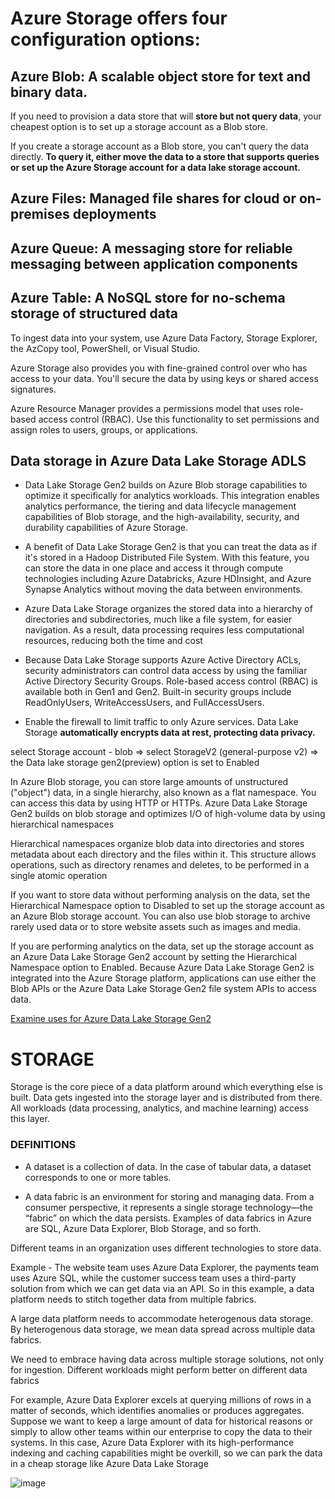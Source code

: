 # Azure Storage offers four configuration options:

## Azure Blob: A scalable object store for text and binary data.

If you need to provision a data store that will **store but not query data**, your cheapest option is to set up a storage account as a Blob store. 

If you create a storage account as a Blob store, you can't query the data directly. **To query it, either move the data to a store that supports queries or set up the Azure Storage account for a data lake storage account.**

## Azure Files: Managed file shares for cloud or on-premises deployments

## Azure Queue: A messaging store for reliable messaging between application components

## Azure Table: A NoSQL store for no-schema storage of structured data

To ingest data into your system, use Azure Data Factory, Storage Explorer, the AzCopy tool, PowerShell, or Visual Studio. 

Azure Storage also provides you with fine-grained control over who has access to your data. You'll secure the data by using keys or shared access signatures. 

Azure Resource Manager provides a permissions model that uses role-based access control (RBAC). Use this functionality to set permissions and assign roles to users, groups, or applications.


## Data storage in Azure Data Lake Storage ADLS

* Data Lake Storage Gen2 builds on Azure Blob storage capabilities to optimize it specifically for analytics workloads. This integration enables analytics performance, the tiering and data lifecycle management capabilities of Blob storage, and the high-availability, security, and durability capabilities of Azure Storage.

* A benefit of Data Lake Storage Gen2 is that you can treat the data as if it's stored in a Hadoop Distributed File System. With this feature, you can store the data in one place and access it through compute technologies including Azure Databricks, Azure HDInsight, and Azure Synapse Analytics without moving the data between environments.

* Azure Data Lake Storage organizes the stored data into a hierarchy of directories and subdirectories, much like a file system, for easier navigation. As a result, data processing requires less computational resources, reducing both the time and cost

* Because Data Lake Storage supports Azure Active Directory ACLs, security administrators can control data access by using the familiar Active Directory Security Groups. Role-based access control (RBAC) is available both in Gen1 and Gen2. Built-in security groups include ReadOnlyUsers, WriteAccessUsers, and FullAccessUsers.

* Enable the firewall to limit traffic to only Azure services. Data Lake Storage **automatically encrypts data at rest, protecting data privacy.**

select Storage account - blob  => select StorageV2 (general-purpose v2) => the Data lake storage gen2(preview) option is set to Enabled 

In Azure Blob storage, you can store large amounts of unstructured ("object") data, in a single hierarchy, also known as a flat namespace. You can access this data by using HTTP or HTTPs. Azure Data Lake Storage Gen2 builds on blob storage and optimizes I/O of high-volume data by using hierarchical namespaces 

Hierarchical namespaces organize blob data into directories and stores metadata about each directory and the files within it. This structure allows operations, such as directory renames and deletes, to be performed in a single atomic operation

If you want to store data without performing analysis on the data, set the Hierarchical Namespace option to Disabled to set up the storage account as an Azure Blob storage account. You can also use blob storage to archive rarely used data or to store website assets such as images and media.

If you are performing analytics on the data, set up the storage account as an Azure Data Lake Storage Gen2 account by setting the Hierarchical Namespace option to Enabled. Because Azure Data Lake Storage Gen2 is integrated into the Azure Storage platform, applications can use either the Blob APIs or the Azure Data Lake Storage Gen2 file system APIs to access data.


[Examine uses for Azure Data Lake Storage Gen2](https://docs.microsoft.com/en-us/learn/modules/introduction-to-azure-data-lake-storage/6-use-cases)

# STORAGE

Storage is the
core piece of a data platform
around which everything else
is built. Data gets ingested
into the storage layer and is
distributed from there. All
workloads (data processing,
analytics, and machine
learning) access this layer.

### DEFINITIONS

* A dataset is a collection of data. In the case of tabular data, a dataset corresponds to one or more tables.

* A data fabric is an environment for storing and managing data.
From a consumer perspective, it represents a single storage technology—the
“fabric” on which the data persists. Examples of data fabrics in Azure are SQL,
Azure Data Explorer, Blob Storage, and so forth.


Different teams in
an organization uses different
technologies to store data.

Example - The
website team uses Azure Data
Explorer, the payments team
uses Azure SQL, while the
customer success team uses a
third-party solution from which
we can get data via an API.
So in this example, a data platform needs
to stitch together data from multiple fabrics.

A large data platform needs to accommodate heterogenous data
storage. By heterogenous data storage, we mean data spread across multiple data fabrics.

We need to embrace having data across multiple storage solutions, not only for ingestion. Different workloads might perform better on different data fabrics 

 For example, Azure Data Explorer excels at querying millions
of rows in a matter of seconds, which identifies anomalies or produces aggregates.
Suppose we want to keep a large amount of data for historical reasons or simply to
allow other teams within our enterprise to copy the data to their systems. In this case,
Azure Data Explorer with its high-performance indexing and caching capabilities
might be overkill, so we can park the data in a cheap storage like Azure Data Lake
Storage

![image](https://user-images.githubusercontent.com/68102477/129006996-734aa307-e384-4f78-9696-4867689f3f8d.png)












